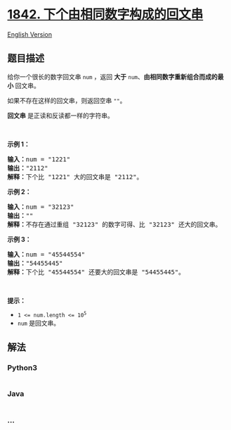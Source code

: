 # [1842. 下个由相同数字构成的回文串](https://leetcode.cn/problems/next-palindrome-using-same-digits)

[English Version](/solution/1800-1899/1842.Next%20Palindrome%20Using%20Same%20Digits/README_EN.md)

## 题目描述

<!-- 这里写题目描述 -->

<p>给你一个很长的数字回文串 <code>num</code> ，返回 <strong>大于</strong> <code>num</code>、<strong>由相同数字重新组合而成的最小</strong> 回文串。</p>

<p>如果不存在这样的回文串，则返回空串 <code>""</code>。</p>

<p><strong>回文串</strong> 是正读和反读都一样的字符串。</p>

<p> </p>

<p><strong>示例 1：</strong></p>

<pre>
<b>输入：</b>num = "1221"
<b>输出：</b>"2112"
<b>解释：</b>下个比<b> </b>"1221" 大的回文串是 "2112"。
</pre>

<p><strong>示例 2：</strong></p>

<pre>
<b>输入：</b>num = "32123"
<b>输出：</b>""
<b>解释：</b>不存在通过重组 "32123" 的数字可得、比 "32123" 还大的回文串。
</pre>

<p><strong>示例 3：</strong></p>

<pre>
<b>输入：</b>num = "45544554"
<b>输出：</b>"54455445"
<b>解释：</b>下个比 "45544554" 还要大的回文串是 "54455445"。
</pre>

<p> </p>

<p><strong>提示：</strong></p>

<ul>
	<li><code>1 <= num.length <= 10<sup>5</sup></code></li>
	<li><code>num</code> 是回文串。</li>
</ul>

## 解法

<!-- 这里可写通用的实现逻辑 -->

<!-- tabs:start -->

### **Python3**

<!-- 这里可写当前语言的特殊实现逻辑 -->

```python

```

### **Java**

<!-- 这里可写当前语言的特殊实现逻辑 -->

```java

```

### **...**

```

```

<!-- tabs:end -->
